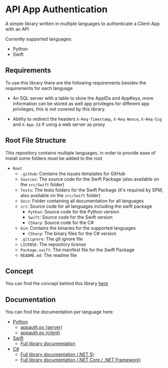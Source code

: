 # API App Authentication

A simple library written in multiple languages to authenticate a Client App with an API

Currently supported languages:

* Python
* Swift

## Requirements

To use this library there are the following requirements besides the requirements for each language

* An SQL server with a table to store the AppIDs and AppKeys, more information can be stored as well app privileges for different app privileges, this is not covered by this library.

* Ability to redirect the headers `X-Req-Timestamp`, `X-Req-Nonce`, `X-Req-Sig` and `X-App-Id` if using a web server as proxy

## Root File Structure

This repository contains multiple languages, in order to provide ease of install some folders must be added to the root

* `Root`
    * `.github`: Contains the issues templates for GitHub
    * `Sources`: The source code for the Swift Package (also available on the `src/Swift` folder)
    * `Tests`: The tests folders for the Swift Package (it's required by SPM, also available on the `src/Swift` folder)
    * `docs`: Folder containing all documentation for all languages
    * `src`: Source code for all languages including the swift package
        * `Python`: Source code for the Python version
        * `Swift`: Source code for the Swift version
        * `CSharp`: Source code for the C#
    * `bin`: Contains the binaries for the supported languages
        * `CSharp`: The binary files for the C# version
    * `.gitignore`: The git ignore file
    * `LICENSE`: The repository license
    * `Package.swift`: The manifest file for the Swift Package
    * `README.md`: The readme file

## Concept

You can find the concept behind this library [here](docs/concept.md)

## Documentation

You can find the documentation per language here:

* [Python](docs/Python/README.md)
    * [appauth.py (server)](docs/Python/appauth_server.md)
    * [appauth.py (client)](docs/Python/appauth_client.md)
* [Swift](docs/Swift/README.md)
    * [Full library documentation](docs/Swift/Home.md)
* [C#](docs/CSharp/README.md)
    * [Full library documentation (.NET 5)](docs/CSharp/net5_fulldoc.md)
    * [Full library documentation (.NET Core / .NET Framework)](docs/CSharp/netcore_fulldoc.md)